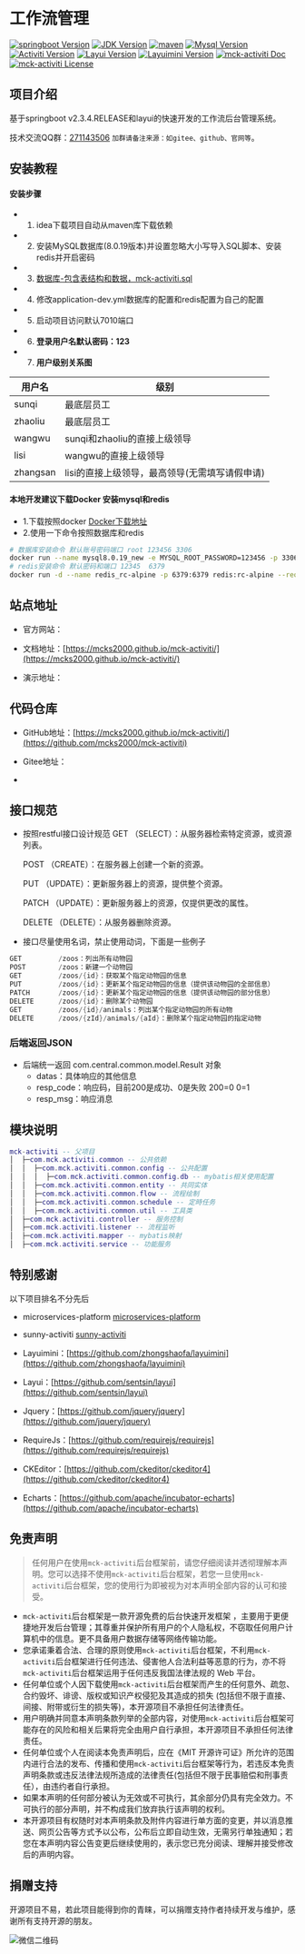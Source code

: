 
# 工作流管理

[![springboot Version](https://img.shields.io/badge/springboot-%3E=2.3.4.RELEASE-brightgreen.svg?maxAge=2592000&color=yellow)](https://spring.io/projects/spring-boot)
[![JDK Version](https://img.shields.io/badge/JDK-%3E=1.8.0_191-gread.svg?maxAge=2592000)](https://www.oracle.com/java/technologies/downloads/)
[![maven](https://img.shields.io/badge/maven-%3E=3.6.3-green?maxAge=2592000&color=blue)](https://github.com/mcks2000/mck-activiti/blob/main/LICENSE)
[![Mysql Version](https://img.shields.io/badge/mysql-%3E=8.0.19-brightgreen.svg?maxAge=2592000&color=orange)](https://www.mysql.com/)
[![Activiti Version](https://img.shields.io/badge/Activiti-=5.22.0-brightgreen.svg?maxAge=2592000)](https://www.activiti.org/)
[![Layui Version](https://img.shields.io/badge/layui-=2.5.5-brightgreen.svg?maxAge=2592000&color=critical)](https://github.com/sentsin/layui)
[![Layuimini Version](https://img.shields.io/badge/layuimini-%3E=2.0.4.2-brightgreen.svg?maxAge=2592000&color=ff69b4)](https://github.com/zhongshaofa/layuimini)
[![mck-activiti Doc](https://img.shields.io/badge/docs-passing-green.svg?maxAge=2592000)](https://mcks2000.github.io/mck-activiti/)
[![mck-activiti License](https://img.shields.io/badge/license-MIT-green?maxAge=2592000&color=blue)](https://github.com/mcks2000/mck-activiti/blob/main/LICENSE)

## 项目介绍

基于springboot v2.3.4.RELEASE和layui的快速开发的工作流后台管理系统。

技术交流QQ群：[271143506](https://jq.qq.com/?_wv=1027&k=yR07XYw1) `加群请备注来源：如gitee、github、官网等`。

## 安装教程

#### 安装步骤
- 1. idea下载项目自动从maven库下载依赖
- 2. 安装MySQL数据库(8.0.19版本)并设置忽略大小写导入SQL脚本、安装redis并开启密码
- 3. [数据库-包含表结构和数据，mck-activiti.sql](db/mck-activiti.sql)
- 4. 修改application-dev.yml数据库的配置和redis配置为自己的配置
- 5. 启动项目访问默认7010端口
- 6. **登录用户名默认密码：123**
- 7. **用户级别关系图**

| 用户名  | 级别               |
|-----|-------------------|
| sunqi  | 最底层员工|
| zhaoliu | 最底层员工             |
| wangwu | sunqi和zhaoliu的直接上级领导      |
| lisi | wangwu的直接上级领导      |
| zhangsan| lisi的直接上级领导，最高领导(无需填写请假申请)|

#### 本地开发建议下载Docker 安装mysql和redis

- 1.下载按照docker [Docker下载地址](https://www.docker.com/get-started/)
- 2.使用一下命令按照数据库和redis
```bash
# 数据库安装命令 默认账号密码端口 root 123456 3306
docker run --name mysql8.0.19_new -e MYSQL_ROOT_PASSWORD=123456 -p 3306:3306 -d mysql:8.0.19
# redis安装命令 默认密码和端口 12345  6379
docker run -d --name redis_rc-alpine -p 6379:6379 redis:rc-alpine --requirepass "123456"
```
## 站点地址

* 官方网站：

* 文档地址：[https://mcks2000.github.io/mck-activiti/](https://mcks2000.github.io/mck-activiti/)

* 演示地址：

## 代码仓库

* GitHub地址：[https://mcks2000.github.io/mck-activiti/](https://github.com/mcks2000/mck-activiti)

* Gitee地址：
*

## 接口规范

* 按照restful接口设计规范
  GET （SELECT）：从服务器检索特定资源，或资源列表。

  POST （CREATE）：在服务器上创建一个新的资源。

  PUT （UPDATE）：更新服务器上的资源，提供整个资源。

  PATCH （UPDATE）：更新服务器上的资源，仅提供更改的属性。

  DELETE （DELETE）：从服务器删除资源。

* 接口尽量使用名词，禁止使用动词，下面是一些例子

```java
GET         /zoos：列出所有动物园
POST        /zoos：新建一个动物园
GET         /zoos/{id}：获取某个指定动物园的信息
PUT         /zoos/{id}：更新某个指定动物园的信息（提供该动物园的全部信息）
PATCH       /zoos/{id}：更新某个指定动物园的信息（提供该动物园的部分信息）
DELETE      /zoos/{id}：删除某个动物园
GET         /zoos/{id}/animals：列出某个指定动物园的所有动物
DELETE      /zoos/{zId}/animals/{aId}：删除某个指定动物园的指定动物
```

### 后端返回JSON

* 后端统一返回 com.central.common.model.Result 对象
    * datas：具体响应的其他信息
    * resp_code：响应码，目前200是成功、0是失败   200=0  0=1
    * resp_msg：响应消息

## 模块说明

```lua
mck-activiti -- 父项目
│  ├─com.mck.activiti.common -- 公共依赖
│  │  ├─com.mck.activiti.common.config -- 公共配置
│  │  │  ├─com.mck.activiti.common.config.db -- mybatis相关使用配置
│  │  ├─com.mck.activiti.common.entity -- 共同实体
│  │  ├─com.mck.activiti.common.flow -- 流程绘制
│  │  ├─com.mck.activiti.common.schedule -- 定時任务
│  │  ├─com.mck.activiti.common.util -- 工具类
│  ├─com.mck.activiti.controller -- 服务控制
│  ├─com.mck.activiti.listener -- 流程监听
│  ├─com.mck.activiti.mapper -- mybatis映射
│  ├─com.mck.activiti.service -- 功能服务
```

## 特别感谢

以下项目排名不分先后
* microservices-platform [microservices-platform](https://gitee.com/zlt2000/microservices-platform)

* sunny-activiti [sunny-activiti](https://gitee.com/itsunny/sunny-activiti)

* Layuimini：[https://github.com/zhongshaofa/layuimini](https://github.com/zhongshaofa/layuimini)

* Layui：[https://github.com/sentsin/layui](https://github.com/sentsin/layui)

* Jquery：[https://github.com/jquery/jquery](https://github.com/jquery/jquery)

* RequireJs：[https://github.com/requirejs/requirejs](https://github.com/requirejs/requirejs)

* CKEditor：[https://github.com/ckeditor/ckeditor4](https://github.com/ckeditor/ckeditor4)

* Echarts：[https://github.com/apache/incubator-echarts](https://github.com/apache/incubator-echarts)

## 免责声明

>任何用户在使用`mck-activiti`后台框架前，请您仔细阅读并透彻理解本声明。您可以选择不使用`mck-activiti`后台框架，若您一旦使用`mck-activiti`后台框架，您的使用行为即被视为对本声明全部内容的认可和接受。

* `mck-activiti`后台框架是一款开源免费的后台快速开发框架 ，主要用于更便捷地开发后台管理；其尊重并保护所有用户的个人隐私权，不窃取任何用户计算机中的信息。更不具备用户数据存储等网络传输功能。
* 您承诺秉着合法、合理的原则使用`mck-activiti`后台框架，不利用`mck-activiti`后台框架进行任何违法、侵害他人合法利益等恶意的行为，亦不将`mck-activiti`后台框架运用于任何违反我国法律法规的 Web 平台。
* 任何单位或个人因下载使用`mck-activiti`后台框架而产生的任何意外、疏忽、合约毁坏、诽谤、版权或知识产权侵犯及其造成的损失 (包括但不限于直接、间接、附带或衍生的损失等)，本开源项目不承担任何法律责任。
* 用户明确并同意本声明条款列举的全部内容，对使用`mck-activiti`后台框架可能存在的风险和相关后果将完全由用户自行承担，本开源项目不承担任何法律责任。
* 任何单位或个人在阅读本免责声明后，应在《MIT 开源许可证》所允许的范围内进行合法的发布、传播和使用`mck-activiti`后台框架等行为，若违反本免责声明条款或违反法律法规所造成的法律责任(包括但不限于民事赔偿和刑事责任），由违约者自行承担。
* 如果本声明的任何部分被认为无效或不可执行，其余部分仍具有完全效力。不可执行的部分声明，并不构成我们放弃执行该声明的权利。
* 本开源项目有权随时对本声明条款及附件内容进行单方面的变更，并以消息推送、网页公告等方式予以公布，公布后立即自动生效，无需另行单独通知；若您在本声明内容公告变更后继续使用的，表示您已充分阅读、理解并接受修改后的声明内容。


## 捐赠支持

开源项目不易，若此项目能得到你的青睐，可以捐赠支持作者持续开发与维护，感谢所有支持开源的朋友。

![微信二维码](https://dolphin-expo.oss-cn-shenzhen.aliyuncs.com/upload/2021/06/08/Dingtalk_20220610144040.jpg)
